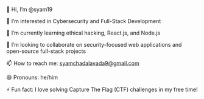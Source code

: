 👋 Hi, I’m @syam19

👀 I’m interested in Cybersecurity and Full-Stack Development

🌱 I’m currently learning ethical hacking, React.js, and Node.js

💞️ I’m looking to collaborate on security-focused web applications and open-source full-stack projects

📫 How to reach me: syamchadalavada9@gmail.com

😄 Pronouns: he/him

⚡ Fun fact: I love solving Capture The Flag (CTF) challenges in my free time!

<!---
syam19/syam19 is a ✨ special ✨ repository because its `README.md` (this file) appears on your GitHub profile.
You can click the Preview link to take a look at your changes.
--->
